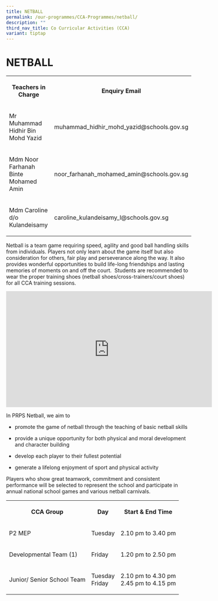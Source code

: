 ```yaml
---
title: NETBALL
permalink: /our-programmes/CCA-Programmes/netball/
description: ""
third_nav_title: Co Curricular Activities (CCA)
variant: tiptap
---
```

<h1><strong>NETBALL</strong></h1>
<table style="minWidth: 50px">
<colgroup>
<col>
<col>
</colgroup>
<tbody>
<tr>
<th rowspan="1" colspan="1">
<p>Teachers in Charge</p>
</th>
<th rowspan="1" colspan="1">
<p>Enquiry Email</p>
</th>
</tr>
<tr>
<td rowspan="1" colspan="1">
<p>Mr Muhammad Hidhir Bin Mohd Yazid</p>
</td>
<td rowspan="1" colspan="1">
<p>muhammad_hidhir_mohd_yazid@schools.gov.sg</p>
</td>
</tr>
<tr>
<td rowspan="1" colspan="1">
<p>Mdm Noor Farhanah Binte Mohamed Amin</p>
</td>
<td rowspan="1" colspan="1">
<p>noor_farhanah_mohamed_amin@schools.gov.sg</p>
</td>
</tr>
<tr>
<td rowspan="1" colspan="1">
<p>Mdm Caroline d/o Kulandeisamy</p>
</td>
<td rowspan="1" colspan="1">
<p>caroline_kulandeisamy_l@schools.gov.sg</p>
</td>
</tr>
</tbody>
</table>
<p>Netball is a team game requiring speed, agility and good ball handling
skills from individuals. Players not only learn about the game itself but
also consideration for others, fair play and perseverance along the way.
It also provides wonderful opportunities to build life-long friendships
and lasting memories of moments on and off the court.&nbsp; Students are
recommended to wear the proper training shoes (netball shoes/cross-trainers/court
shoes) for all CCA training sessions.</p>
<div class="iframe-wrapper">
<iframe height="315" width="560" allowfullscreen="true" frameborder="0" src="https://www.youtube.com/embed/JqGINvtwRyo"></iframe>
</div>
<p>In PRPS Netball, we aim to</p>
<ul data-tight="true" class="tight">
<li>
<p>promote the game of netball through the teaching of basic netball skills</p>
</li>
<li>
<p>provide a unique opportunity for both physical and moral development and
character building</p>
</li>
<li>
<p>develop each player to their fullest potential</p>
</li>
<li>
<p>generate a lifelong enjoyment of sport and physical activity</p>
</li>
</ul>
<p>Players who show great teamwork, commitment and consistent performance
will be selected to represent the school and participate in annual national
school games and various netball carnivals.</p>
<table style="minWidth: 75px">
<colgroup>
<col>
<col>
<col>
</colgroup>
<tbody>
<tr>
<th rowspan="1" colspan="1">
<p>CCA Group</p>
</th>
<th rowspan="1" colspan="1">
<p>Day</p>
</th>
<th rowspan="1" colspan="1">
<p>Start &amp; End Time</p>
</th>
</tr>
<tr>
<td rowspan="1" colspan="1">
<p>P2 MEP</p>
</td>
<td rowspan="1" colspan="1">
<p>Tuesday</p>
</td>
<td rowspan="1" colspan="1">
<p>2.10 pm to 3.40 pm</p>
</td>
</tr>
<tr>
<td rowspan="1" colspan="1">
<p>Developmental Team (1)</p>
</td>
<td rowspan="1" colspan="1">
<p>Friday</p>
</td>
<td rowspan="1" colspan="1">
<p>1.20 pm to 2.50 pm</p>
</td>
</tr>
<tr>
<td rowspan="1" colspan="1">
<p>Junior/ Senior School Team</p>
</td>
<td rowspan="1" colspan="1">
<p>Tuesday
<br>Friday</p>
</td>
<td rowspan="1" colspan="1">
<p>2.10 pm to 4.30 pm
<br>2.45 pm to 4.15 pm</p>
</td>
</tr>
</tbody>
</table>
<p></p>